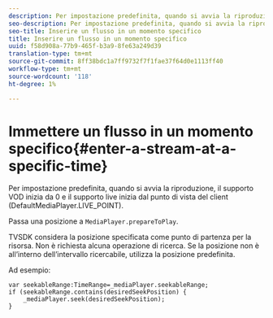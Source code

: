 ```yaml
---
description: Per impostazione predefinita, quando si avvia la riproduzione, il supporto VOD inizia da 0 e il supporto live inizia dal punto di vista del client (DefaultMediaPlayer.LIVE_POINT).
seo-description: Per impostazione predefinita, quando si avvia la riproduzione, il supporto VOD inizia da 0 e il supporto live inizia dal punto di vista del client (DefaultMediaPlayer.LIVE_POINT).
seo-title: Inserire un flusso in un momento specifico
title: Inserire un flusso in un momento specifico
uuid: f58d908a-77b9-465f-b3a9-8fe63a249d39
translation-type: tm+mt
source-git-commit: 8ff38bdc1a7ff9732f7f1fae37f64d0e1113ff40
workflow-type: tm+mt
source-wordcount: '118'
ht-degree: 1%

---
```



# Immettere un flusso in un momento specifico{#enter-a-stream-at-a-specific-time}

Per impostazione predefinita, quando si avvia la riproduzione, il supporto VOD inizia da 0 e il supporto live inizia dal punto di vista del client (DefaultMediaPlayer.LIVE_POINT).

Passa una posizione a `MediaPlayer.prepareToPlay`.

TVSDK considera la posizione specificata come punto di partenza per la risorsa. Non è richiesta alcuna operazione di ricerca. Se la posizione non è all’interno dell’intervallo ricercabile, utilizza la posizione predefinita.

Ad esempio:

```
var seekableRange:TimeRange=_mediaPlayer.seekableRange; 
if (seekableRange.contains(desiredSeekPosition) { 
    _mediaPlayer.seek(desiredSeekPosition); 
}
```
